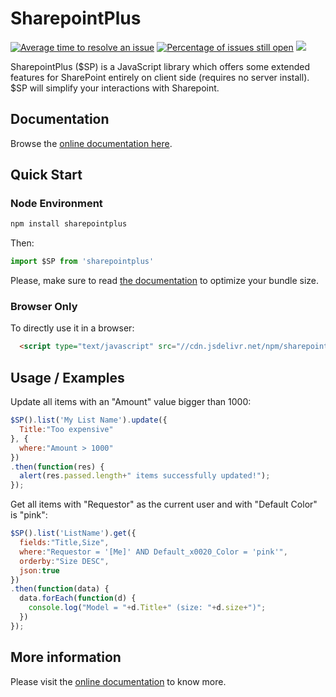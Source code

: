 # SharepointPlus

[![Average time to resolve an issue](http://isitmaintained.com/badge/resolution/aymkdn/sharepointplus.svg)](http://isitmaintained.com/project/aymkdn/sharepointplus "Average time to resolve an issue")
[![Percentage of issues still open](http://isitmaintained.com/badge/open/aymkdn/sharepointplus.svg)](http://isitmaintained.com/project/aymkdn/sharepointplus "Percentage of issues still open")
[![](https://data.jsdelivr.com/v1/package/npm/sharepointplus/badge)](https://www.jsdelivr.com/package/npm/sharepointplus)

SharepointPlus ($SP) is a JavaScript library which offers some extended features for SharePoint entirely on client side (requires no server install). $SP will simplify your interactions with Sharepoint.

## Documentation

Browse the [online documentation here](https://aymkdn.github.io/SharepointPlus/).

## Quick Start

### Node Environment

```sh
npm install sharepointplus
```

Then:
```javascript
import $SP from 'sharepointplus'
```

Please, make sure to read [the documentation](https://aymkdn.github.io/SharepointPlus/) to optimize your bundle size.

### Browser Only

To directly use it in a browser:
```html
  <script type="text/javascript" src="//cdn.jsdelivr.net/npm/sharepointplus/browser/sharepointplus.js"></script>
```

## Usage / Examples

Update all items with an "Amount" value bigger than 1000:

```javascript
$SP().list('My List Name').update({
  Title:"Too expensive"
}, {
  where:"Amount > 1000"
})
.then(function(res) {
  alert(res.passed.length+" items successfully updated!");
});
```

Get all items with "Requestor" as the current user and with "Default Color" is "pink":

```javascript
$SP().list('ListName').get({
  fields:"Title,Size",
  where:"Requestor = '[Me]' AND Default_x0020_Color = 'pink'",
  orderby:"Size DESC",
  json:true
})
.then(function(data) {
  data.forEach(function(d) {
    console.log("Model = "+d.Title+" (size: "+d.size+")";
  })
});
```

## More information

Please visit the [online documentation](https://aymkdn.github.io/SharepointPlus/) to know more.
